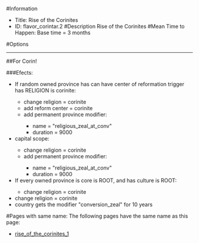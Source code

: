 #Information
 - Title: Rise of the Corinites
 - ID: flavor_corintar.2
#Description
Rise of the Corinites
#Mean Time to Happen:
Base time = 3 months

#Options

___
##For Corin!

###Efects:<ul><li>If random owned province has can have center of reformation trigger has RELIGION is corinite:</li><ul><li>change religion = corinite</li><li>add reform center = corinite</li><li>add permanent province modifier:</li><ul><li>name = "religious_zeal_at_conv"</li><li>duration = 9000</li></ul></ul><li>capital scope:</li><ul><li>change religion = corinite</li><li>add permanent province modifier:</li><ul><li>name = "religious_zeal_at_conv"</li><li>duration = 9000</li></ul></ul><li>If every owned province is core is ROOT, and  has culture is ROOT:</li><ul><li>change religion = corinite</li></ul><li>change religion = corinite</li><li>country gets the modifier "conversion_zeal" for 10 years</li></ul>


#Pages with same name:
The following pages have the same name as this page:
 - [rise_of_the_corinites_1](rise_of_the_corinites_1.md)
